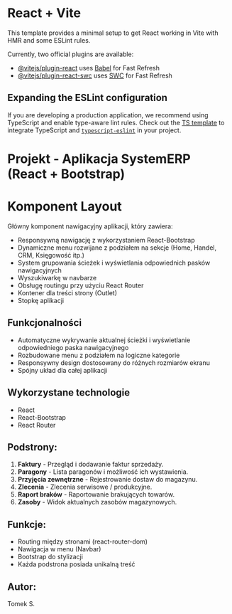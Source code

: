 ﻿# React + Vite

This template provides a minimal setup to get React working in Vite with HMR and some ESLint rules.

Currently, two official plugins are available:

- [@vitejs/plugin-react](https://github.com/vitejs/vite-plugin-react/blob/main/packages/plugin-react/README.md) uses [Babel](https://babeljs.io/) for Fast Refresh
- [@vitejs/plugin-react-swc](https://github.com/vitejs/vite-plugin-react-swc) uses [SWC](https://swc.rs/) for Fast Refresh

## Expanding the ESLint configuration

If you are developing a production application, we recommend using TypeScript and enable type-aware lint rules. Check out the [TS template](https://github.com/vitejs/vite/tree/main/packages/create-vite/template-react-ts) to integrate TypeScript and [`typescript-eslint`](https://typescript-eslint.io) in your project.

# Projekt - Aplikacja SystemERP (React + Bootstrap)

# Komponent Layout

Główny komponent nawigacyjny aplikacji, który zawiera:

- Responsywną nawigację z wykorzystaniem React-Bootstrap
- Dynamiczne menu rozwijane z podziałem na sekcje (Home, Handel, CRM, Księgowość itp.)
- System grupowania ścieżek i wyświetlania odpowiednich pasków nawigacyjnych
- Wyszukiwarkę w navbarze
- Obsługę routingu przy użyciu React Router
- Kontener dla treści strony (Outlet)
- Stopkę aplikacji

## Funkcjonalności

- Automatyczne wykrywanie aktualnej ścieżki i wyświetlanie odpowiedniego paska nawigacyjnego
- Rozbudowane menu z podziałem na logiczne kategorie
- Responsywny design dostosowany do różnych rozmiarów ekranu
- Spójny układ dla całej aplikacji

## Wykorzystane technologie

- React
- React-Bootstrap
- React Router

## Podstrony:
1. **Faktury** - Przegląd i dodawanie faktur sprzedaży.
2. **Paragony** - Lista paragonów i możliwość ich wystawienia.
3. **Przyjęcia zewnętrzne** - Rejestrowanie dostaw do magazynu.
4. **Zlecenia** - Zlecenia serwisowe / produkcyjne.
5. **Raport braków** - Raportowanie brakujących towarów.
6. **Zasoby** - Widok aktualnych zasobów magazynowych.

## Funkcje:
- Routing między stronami (react-router-dom)
- Nawigacja w menu (Navbar)
- Bootstrap do stylizacji
- Każda podstrona posiada unikalną treść

## Autor:
Tomek S.